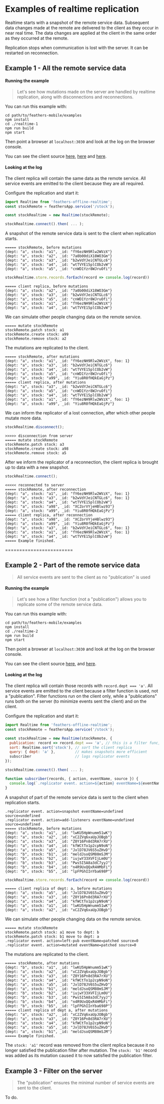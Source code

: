 # Examples of realtime replication

Realtime starts with a snapshot of the remote service data.
Subsequent data changes made at the remote are delivered to the client as they occur in near real time.
The data changes are applied at the client in the same order as they occurred at the remote.

Replication stops when communication is lost with the server.
It can be restarted on reconnection.

## **Example 1** - All the remote service data

#### Running the example

> Let's see how mutations made on the server are handled by realtime replication,
along with disconnections and reconnections.

You can run this example with:

```text
cd path/to/feathers-mobile/examples
npm install
cd ./realtime-1
npm run build
npm start
```

Then point a browser at `localhost:3030`
and look at the log on the browser console.

You can see the client source
[here](https://github.com/feathersjs/feathers-docs/blob/master/examples/offline/realtime-1/client/index.js),
[here](https://github.com/feathersjs/feathers-docs/blob/master/examples/offline/realtime-1/client/1-third-party.js)
and [here](https://github.com/feathersjs/feathers-docs/blob/master/examples/offline/realtime-1/client/2-reconnect.js).

#### Looking at the log

The client replica will contain the same data as the remote service.
All service events are emitted to the client because they are all required.

Configure the replication and start it:

```javascript
import Realtime from 'feathers-offline-realtime';
const stockRemote = feathersApp.service('/stock');

const stockRealtime = new Realtime(stockRemote);

stockRealtime.connect().then( ... );
```

A snapshot of the remote service data is sent to the client when replication starts.

```text
===== stockRemote, before mutations
{dept: "a", stock: "a1", _id: "fY6ezNH9Rlw2WVzX"}
{dept: "a", stock: "a2", _id: "7a0b00diX18WO3Gm"}
{dept: "a", stock: "a3", _id: "b2wVdYJeiCNTGLc6"}
{dept: "a", stock: "a4", _id: "wtTVYE15plCOb2vW"}
{dept: "a", stock: "a5", _id: "cnWD1Yzr8WJruOfi"}
```

```javascript
stockRealtime.store.records.forEach(record => console.log(record))
```

```text
===== client replica, before mutations
{dept: "a", stock: "a2", _id: "7a0b00diX18WO3Gm"}
{dept: "a", stock: "a3", _id: "b2wVdYJeiCNTGLc6"}
{dept: "a", stock: "a5", _id: "cnWD1Yzr8WJruOfi"}
{dept: "a", stock: "a1", _id: "fY6ezNH9Rlw2WVzX"}
{dept: "a", stock: "a4", _id: "wtTVYE15plCOb2vW"}
```

We can simulate other people changing data on the remote service.

```text
===== mutate stockRemote
stockRemote.patch stock: a1
stockRemote.create stock: a99
stockRemote.remove stock: a2
```

The mutations are replicated to the client.

```text
===== stockRemote, after mutations
{dept: "a", stock: "a1", _id: "fY6ezNH9Rlw2WVzX", foo: 1}
{dept: "a", stock: "a3", _id: "b2wVdYJeiCNTGLc6"}
{dept: "a", stock: "a4", _id: "wtTVYE15plCOb2vW"}
{dept: "a", stock: "a5", _id: "cnWD1Yzr8WJruOfi"}
{dept: "a", stock: "a99", _id: "Yiu8R0fHQkEaGjPz"}
===== client replica, after mutations
{dept: "a", stock: "a3", _id: "b2wVdYJeiCNTGLc6"}
{dept: "a", stock: "a5", _id: "cnWD1Yzr8WJruOfi"}
{dept: "a", stock: "a4", _id: "wtTVYE15plCOb2vW"}
{dept: "a", stock: "a1", _id: "fY6ezNH9Rlw2WVzX", foo: 1}
{dept: "a", stock: "a99", _id: "Yiu8R0fHQkEaGjPz"}
```

We can inform the replicator of a lost connection, after which other people mutate more data.

```javascript
stockRealtime.disconnect();
```

```text
>>>>> disconnection from server
===== mutate stockRemote
stockRemote.patch stock: a3
stockRemote.create stock: a98
stockRemote.remove stock: a5
```

After we inform the replicator of a reconnection,
the client replica is brought up to data with a new snapshot.

```javascript
stockRealtime.connect();
```

```text
<<<<< reconnected to server
===== stockRemote, after reconnection
{dept: "a", stock: "a1", _id: "fY6ezNH9Rlw2WVzX", foo: 1}
{dept: "a", stock: "a3", _id: "b2wVdYJeiCNTGLc6", foo: 1}
{dept: "a", stock: "a4", _id: "wtTVYE15plCOb2vW"}
{dept: "a", stock: "a98", _id: "XCZorVYjeHBlwz93"}
{dept: "a", stock: "a99", _id: "Yiu8R0fHQkEaGjPz"}
===== client replica, after reconnection
{dept: "a", stock: "a98", _id: "XCZorVYjeHBlwz93"}
{dept: "a", stock: "a99", _id: "Yiu8R0fHQkEaGjPz"}
{dept: "a", stock: "a3", _id: "b2wVdYJeiCNTGLc6", foo: 1}
{dept: "a", stock: "a1", _id: "fY6ezNH9Rlw2WVzX", foo: 1}
{dept: "a", stock: "a4", _id: "wtTVYE15plCOb2vW"}
===== Example finished.
```

========================

## **Example 2** - Part of the remote service data

> All service events are sent to the client as no "publication" is used

#### Running the example

> Let's see how a filter function (not a "publication")
allows you to replicate some of the remote service data.

You can run this example with:

```text
cd path/to/feathers-mobile/examples
npm install
cd ./realtime-2
npm run build
npm start
```

Then point a browser at `localhost:3030`
and look at the log on the browser console.

You can see the client source
[here](https://github.com/feathersjs/feathers-docs/blob/master/examples/offline/realtime-2/client/index.js),
and [here](https://github.com/feathersjs/feathers-docs/blob/master/examples/offline/realtime-2/client/1-third-party.js).

#### Looking at the log

The client replica will contain those records with `record.dept === 'a'`.
All service events are emitted to the client because a filter function is used,
not a "publication".
Filter functions run on the client only,
while a "publications" runs both on the server (to minimize events sent the client)
and on the client.

Configure the replication and start it:

```javascript
import Realtime from 'feathers-offline-realtime';
const stockRemote = feathersApp.service('/stock');

const stockRealtime = new Realtime(stockRemote, {
  publication: record => record.dept === 'a', // this is a filter func, not a "publication"
  sort: Realtime.sort('stock'), // sort the client replica
  query: { dept: 'a' },         // makes snapshots more efficient
  subscriber                    // logs replicator events
});

stockRealtime.connect().then( ... );

function subscriber(records, { action, eventName, source }) {
  console.log(`.replicator event. action=${action} eventName=${eventName} source=${source}`);
}
```

A snapshot of part of the remote service data is sent to the client when replication starts.

```text
.replicator event. action=snapshot eventName=undefined source=undefined
.replicator event. action=add-listeners eventName=undefined source=undefined
===== stockRemote, before mutations
{dept: "a", stock: "a1", _id: "lwKU5HpWnumm51wK"}
{dept: "a", stock: "a2", _id: "xC2ZVq6xaUpJOBgb"}
{dept: "a", stock: "a3", _id: "Z0Y16Pn8d3RA7rXU"}
{dept: "a", stock: "a4", _id: "kfWCtTo1p2cpN9oN"}
{dept: "a", stock: "a5", _id: "JxlD78JV6S5uZHvD"}
{dept: "b", stock: "b1", _id: "meldJsoQSM80mSJM"}
{dept: "b", stock: "b2", _id: "iujwY33XVFIjLm0U"}
{dept: "b", stock: "b3", _id: "Pws5I5A8a3dC7yyJ"}
{dept: "b", stock: "b4", _id: "n4R9UxQQxR4HMbFi"}
{dept: "b", stock: "b5", _id: "lpFPGhIInYba698P"}
```

```javascript
stockRealtime.store.records.forEach(record => console.log(record))
```

```text
===== client replica of dept: a, before mutations
{dept: "a", stock: "a5", _id: "JxlD78JV6S5uZHvD"}
{dept: "a", stock: "a3", _id: "Z0Y16Pn8d3RA7rXU"}
{dept: "a", stock: "a4", _id: "kfWCtTo1p2cpN9oN"}
{dept: "a", stock: "a1", _id: "lwKU5HpWnumm51wK"}
{dept: "a", stock: "a2", _id: "xC2ZVq6xaUpJOBgb"}
```

We can simulate other people changing data on the remote service.

```text
===== mutate stockRemote
stockRemote.patch stock: a1 move to dept: b
stockRemote.patch stock: b1 move to dept: a
.replicator event. action=left-pub eventName=patched source=0
.replicator event. action=mutated eventName=patched source=0
```

The mutations are replicated to the client.

```text
===== stockRemote, after mutations
{dept: "b", stock: "a1", _id: "lwKU5HpWnumm51wK"}
{dept: "a", stock: "a2", _id: "xC2ZVq6xaUpJOBgb"}
{dept: "a", stock: "a3", _id: "Z0Y16Pn8d3RA7rXU"}
{dept: "a", stock: "a4", _id: "kfWCtTo1p2cpN9oN"}
{dept: "a", stock: "a5", _id: "JxlD78JV6S5uZHvD"}
{dept: "a", stock: "b1", _id: "meldJsoQSM80mSJM"}
{dept: "b", stock: "b2", _id: "iujwY33XVFIjLm0U"}
{dept: "b", stock: "b3", _id: "Pws5I5A8a3dC7yyJ"}
{dept: "b", stock: "b4", _id: "n4R9UxQQxR4HMbFi"}
{dept: "b", stock: "b5", _id: "lpFPGhIInYba698P"}
===== client replica of dept a, after mutations
{dept: "a", stock: "a2", _id: "xC2ZVq6xaUpJOBgb"}
{dept: "a", stock: "a3", _id: "Z0Y16Pn8d3RA7rXU"}
{dept: "a", stock: "a4", _id: "kfWCtTo1p2cpN9oN"}
{dept: "a", stock: "a5", _id: "JxlD78JV6S5uZHvD"}
{dept: "a", stock: "b1", _id: "meldJsoQSM80mSJM"}
===== Example finished.
```

The `stock: 'a1'` record was removed from the client replica because it no longer satisfied
the publication filter after mutation.
The `stock: 'b1'` record was added
as its mutation caused it to now satisfied the publication filter.


## Example 3 - Filter on the server

> The "publication" ensures the minimal number of service events are sent to the client.

To do.
